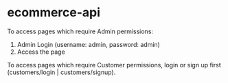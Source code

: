# ecommerce-api

To access pages which require Admin permissions:
  1. Admin Login (username: admin, password: admin)
  2. Access the page

To access pages which require Customer permissions, login or sign up first (customers/login | customers/signup).
